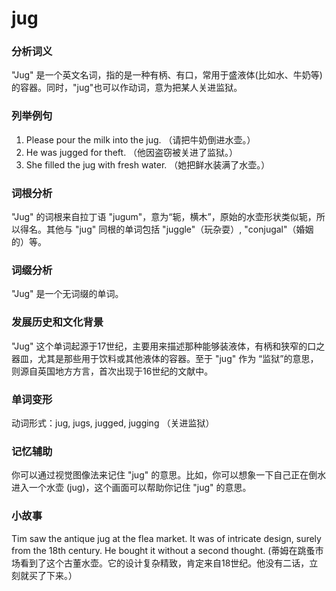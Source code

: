 # jug

### 分析词义

  

"Jug" 是一个英文名词，指的是一种有柄、有口，常用于盛液体(比如水、牛奶等)的容器。同时，"jug"也可以作动词，意为把某人关进监狱。

  

### 列举例句

  

1.  Please pour the milk into the jug. （请把牛奶倒进水壶。）
2.  He was jugged for theft. （他因盗窃被关进了监狱。）
3.  She filled the jug with fresh water. （她把鲜水装满了水壶。）

  

### 词根分析

  

"Jug" 的词根来自拉丁语 "jugum"，意为“轭，横木”，原始的水壶形状类似轭，所以得名。其他与 "jug" 同根的单词包括 "juggle"（玩杂耍）, "conjugal"（婚姻的）等。

  

### 词缀分析

  

"Jug" 是一个无词缀的单词。

  

### 发展历史和文化背景

  

"Jug" 这个单词起源于17世纪，主要用来描述那种能够装液体，有柄和狭窄的口之器皿，尤其是那些用于饮料或其他液体的容器。至于 "jug" 作为 “监狱”的意思，则源自英国地方方言，首次出现于16世纪的文献中。

  

### 单词变形

  

动词形式：jug, jugs, jugged, jugging （关进监狱）

  

### 记忆辅助

  

你可以通过视觉图像法来记住 "jug" 的意思。比如，你可以想象一下自己正在倒水进入一个水壶 (jug)，这个画面可以帮助你记住 "jug" 的意思。

  

### 小故事

  

Tim saw the antique jug at the flea market. It was of intricate design, surely from the 18th century. He bought it without a second thought. (蒂姆在跳蚤市场看到了这个古董水壶。它的设计复杂精致，肯定来自18世纪。他没有二话，立刻就买了下来。）
